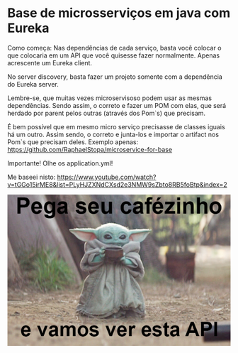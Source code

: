 # Base de microsserviços em java com Eureka

Como começa:
Nas dependências de cada serviço, basta você colocar o que colocaria em um API que você quisesse fazer normalmente. Apenas acrescente um Eureka client.

No server discovery, basta fazer um projeto somente com a dependência do Eureka server.

Lembre-se, que muitas vezes microservisoso podem usar as mesmas dependências. Sendo assim, o correto e fazer um POM com elas, que será herdado por parent pelos outras (através dos Pom`s) que precisam.

É bem possível que em mesmo micro serviço precisasse de classes iguais há um outro. Assim sendo, o correto e junta-los e importar o artifact nos Pom`s que precisam deles. Exemplo apenas:
https://github.com/RaphaelStopa/microservice-for-base

Importante! Olhe os application.yml!

Me baseei nisto:
https://www.youtube.com/watch?v=tGGo15irME8&list=PLyHJZXNdCXsd2e3NMW9sZbto8RB5foBtp&index=2

![alt_text](https://github.com/RaphaelStopa/Star-wars-API-study-in-java/blob/master/src/main/resources/static/star%20wars.jpg)
